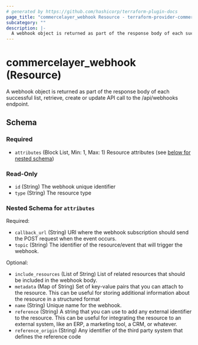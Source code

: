 ```yaml
---
# generated by https://github.com/hashicorp/terraform-plugin-docs
page_title: "commercelayer_webhook Resource - terraform-provider-commercelayer"
subcategory: ""
description: |-
  A webhook object is returned as part of the response body of each successful list, retrieve, create or update API call to the /api/webhooks endpoint.
---
```


# commercelayer_webhook (Resource)

A webhook object is returned as part of the response body of each successful list, retrieve, create or update API call to the /api/webhooks endpoint.



<!-- schema generated by tfplugindocs -->
## Schema

### Required

- `attributes` (Block List, Min: 1, Max: 1) Resource attributes (see [below for nested schema](#nestedblock--attributes))

### Read-Only

- `id` (String) The webhook unique identifier
- `type` (String) The resource type

<a id="nestedblock--attributes"></a>
### Nested Schema for `attributes`

Required:

- `callback_url` (String) URI where the webhook subscription should send the POST request when the event occurs.
- `topic` (String) The identifier of the resource/event that will trigger the webhook.

Optional:

- `include_resources` (List of String) List of related resources that should be included in the webhook body.
- `metadata` (Map of String) Set of key-value pairs that you can attach to the resource. This can be useful for storing additional information about the resource in a structured format
- `name` (String) Unique name for the webhook.
- `reference` (String) A string that you can use to add any external identifier to the resource. This can be useful for integrating the resource to an external system, like an ERP, a marketing tool, a CRM, or whatever.
- `reference_origin` (String) Any identifier of the third party system that defines the reference code


